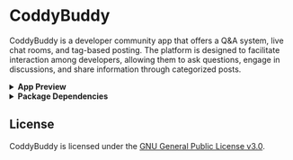 # CoddyBuddy

CoddyBuddy is a developer community app that offers a Q&A system, live chat rooms, and tag-based posting. The platform is designed to facilitate interaction among developers, allowing them to ask questions, engage in discussions, and share information through categorized posts.

<details>
  
<summary> <strong> App Preview </strong>  </summary>
  
---
![2](https://github.com/aumChauhan/CoddyBuddy/assets/83302656/1f1b9539-3701-4d68-8b55-a0491ddbe7e3)

---
![3](https://github.com/aumChauhan/CoddyBuddy/assets/83302656/6470122f-f637-4210-a7fe-044cafa2a2d1)

---
![4](https://github.com/aumChauhan/CoddyBuddy/assets/83302656/20a5dc57-5beb-4b36-9591-c1a854a1387e)

---
![5](https://github.com/aumChauhan/CoddyBuddy/assets/83302656/03f06eee-7d2a-4c22-a7d8-8b6b21744e4d)

---
![6](https://github.com/aumChauhan/CoddyBuddy/assets/83302656/1f6c11e8-1bfb-4ad4-8244-8e54af5f0c41)

---
![7](https://github.com/aumChauhan/CoddyBuddy/assets/83302656/50fa356e-2e9a-4990-9008-d6b51d53b45d)

---
![8](https://github.com/aumChauhan/CoddyBuddy/assets/83302656/db2e18a8-ec74-488f-a885-5d1bd2c4ac26)

---
![9](https://github.com/aumChauhan/CoddyBuddy/assets/83302656/660a518b-8635-4701-8b32-5bc9a2e841d6)

---
![10](https://github.com/aumChauhan/CoddyBuddy/assets/83302656/27d4f00c-2fdb-44a8-8012-f79aa6d956ab)

---
![11](https://github.com/aumChauhan/CoddyBuddy/assets/83302656/ee016052-9b36-4585-bb7c-ddc64cb7874d)

---
![12](https://github.com/aumChauhan/CoddyBuddy/assets/83302656/84863f43-b34c-4ee2-9fb0-5fc9752ec5f2)

</details>

<details>
  
<summary> <strong> Package Dependencies </strong>  </summary>

> In Xcode, go to File -> Swift Packages -> Add Package Dependency and enter the following repository URL's:

```
https://github.com/firebase/firebase-ios-sdk.git
```
```
https://github.com/google/GoogleSignIn-iOS
```
```
https://github.com/paololeonardi/WaterfallGrid.git
```
```
https://github.com/elai950/AlertToast.git
```
```
https://github.com/maxnatchanon/trackable-scroll-view.git
```
```
https://github.com/airbnb/lottie-ios.git
```

</details>

## License
CoddyBuddy is licensed under the [GNU General Public License v3.0](LICENSE).


